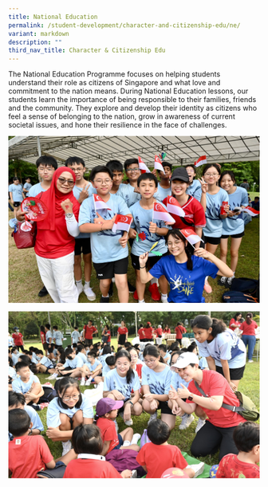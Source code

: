 ```yaml
---
title: National Education
permalink: /student-development/character-and-citizenship-edu/ne/
variant: markdown
description: ""
third_nav_title: Character & Citizenship Edu
---
```

The National Education Programme focuses on helping students understand their role as citizens of Singapore and what love and commitment to the nation means.  During National Education lessons, our students learn the importance of being responsible to their families, friends and the community. They explore and develop their identity as citizens who feel a sense of belonging to the nation, grow in awareness of current societal issues, and hone their resilience in the face of challenges.

![](/images/2023images/CCE/picture%201.jpg)

![](/images/2023images/CCE/picture%202.jpg)

